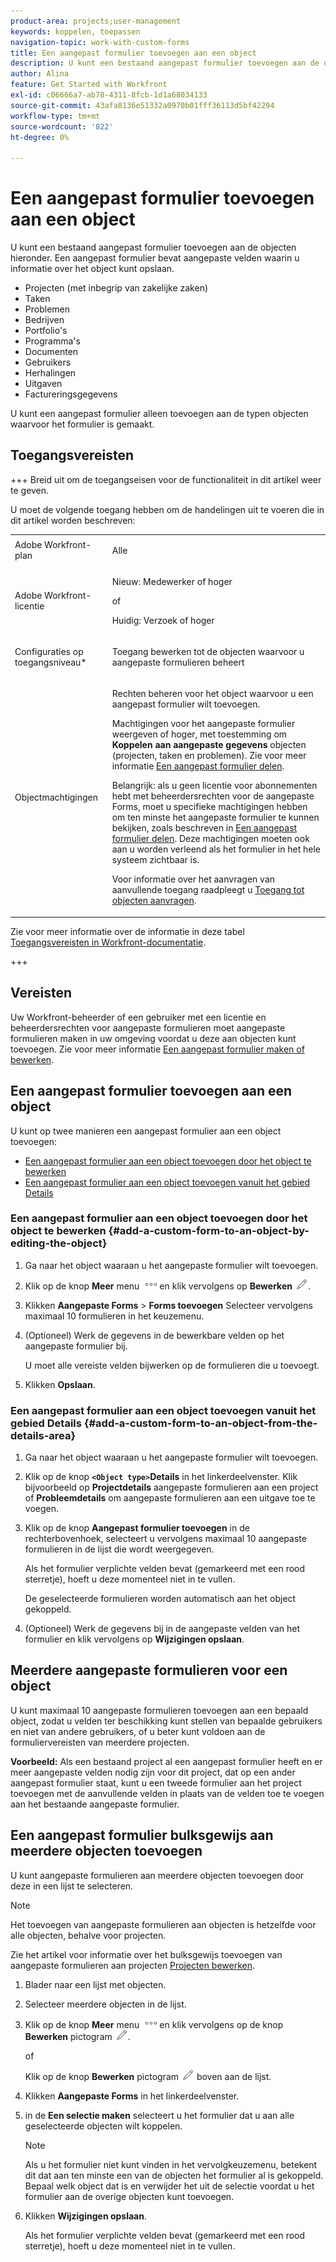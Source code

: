 ```yaml
---
product-area: projects;user-management
keywords: koppelen, toepassen
navigation-topic: work-with-custom-forms
title: Een aangepast formulier toevoegen aan een object
description: U kunt een bestaand aangepast formulier toevoegen aan de objecten hieronder. Een aangepast formulier bevat aangepaste velden waarin u informatie over het object kunt opslaan.
author: Alina
feature: Get Started with Workfront
exl-id: c06666a7-ab78-4311-8fcb-1d1a68034133
source-git-commit: 43afa8136e51332a0970b01fff36113d5bf42294
workflow-type: tm+mt
source-wordcount: '822'
ht-degree: 0%

---
```


# Een aangepast formulier toevoegen aan een object

<!--Audited: 12/2023-->

<!--<span class="preview">The highlighted information on this page refers to functionality not yet generally available. It is available for all customers in the Preview environment and for a select group of customers in the Production environment.</span>-->

U kunt een bestaand aangepast formulier toevoegen aan de objecten hieronder. Een aangepast formulier bevat aangepaste velden waarin u informatie over het object kunt opslaan.

* Projecten (met inbegrip van zakelijke zaken)
* Taken
* Problemen
* Bedrijven
* Portfolio&#39;s
* Programma&#39;s
* Documenten
* Gebruikers
* Herhalingen
* Uitgaven
* Factureringsgegevens

U kunt een aangepast formulier alleen toevoegen aan de typen objecten waarvoor het formulier is gemaakt.

## Toegangsvereisten

+++ Breid uit om de toegangseisen voor de functionaliteit in dit artikel weer te geven.

U moet de volgende toegang hebben om de handelingen uit te voeren die in dit artikel worden beschreven:

<table style="table-layout:auto"> 
 <col> 
 <col> 
 <tbody> 
  <tr> 
   <td role="rowheader">Adobe Workfront-plan</td> 
   <td> <p>Alle </p> </td> 
  </tr> 
<tr> 
  <td role="rowheader">Adobe Workfront-licentie</td> 
  <td> <p>Nieuw: Medewerker of hoger </p>
 <p>of</p> 
<p>Huidig: Verzoek of hoger </p> 
</td> 
 </tr> 
  <tr> 
   <td role="rowheader">Configuraties op toegangsniveau*</td> 
   <td> <p>Toegang bewerken tot de objecten waarvoor u aangepaste formulieren beheert</p>
    </td> 
  </tr> 
  <tr> 
   <td role="rowheader">Objectmachtigingen</td> 
   <td> <p>Rechten beheren voor het object waarvoor u een aangepast formulier wilt toevoegen.</p> <p>Machtigingen voor het aangepaste formulier weergeven of hoger, met toestemming om <b>Koppelen aan aangepaste gegevens</b> objecten (projecten, taken en problemen). Zie voor meer informatie <a href="../../administration-and-setup/customize-workfront/create-manage-custom-forms/share-access-to-a-custom-form.md" class="MCXref xref">Een aangepast formulier delen</a>.</p> <p>Belangrijk: als u geen licentie voor abonnementen hebt met beheerdersrechten voor de aangepaste Forms, moet u specifieke machtigingen hebben om ten minste het aangepaste formulier te kunnen bekijken, zoals beschreven in <a href="../../administration-and-setup/customize-workfront/create-manage-custom-forms/share-access-to-a-custom-form.md" class="MCXref xref">Een aangepast formulier delen</a>. Deze machtigingen moeten ook aan u worden verleend als het formulier in het hele systeem zichtbaar is. </p> <p>Voor informatie over het aanvragen van aanvullende toegang raadpleegt u <a href="../../workfront-basics/grant-and-request-access-to-objects/request-access.md" class="MCXref xref">Toegang tot objecten aanvragen</a>.</p> </td> 
  </tr> 
 </tbody> 
</table>

Zie voor meer informatie over de informatie in deze tabel [Toegangsvereisten in Workfront-documentatie](/help/quicksilver/administration-and-setup/add-users/access-levels-and-object-permissions/access-level-requirements-in-documentation.md).

+++

## Vereisten

Uw Workfront-beheerder of een gebruiker met een licentie en beheerdersrechten voor aangepaste formulieren moet aangepaste formulieren maken in uw omgeving voordat u deze aan objecten kunt toevoegen. Zie voor meer informatie [Een aangepast formulier maken of bewerken](../../administration-and-setup/customize-workfront/create-manage-custom-forms/create-or-edit-a-custom-form.md).

## Een aangepast formulier toevoegen aan een object

U kunt op twee manieren een aangepast formulier aan een object toevoegen:

* [Een aangepast formulier aan een object toevoegen door het object te bewerken](#add-a-custom-form-to-an-object-by-editing-the-object)
* [Een aangepast formulier aan een object toevoegen vanuit het gebied Details](#add-a-custom-form-to-an-object-from-the-details-area)

### Een aangepast formulier aan een object toevoegen door het object te bewerken {#add-a-custom-form-to-an-object-by-editing-the-object}

1. Ga naar het object waaraan u het aangepaste formulier wilt toevoegen.
1. Klik op de knop **Meer** menu ![](assets/more-icon.png)en klik vervolgens op **Bewerken** ![](assets/edit-icon.png).
1. Klikken **Aangepaste Forms** > **Forms toevoegen** Selecteer vervolgens maximaal 10 formulieren in het keuzemenu.

1. (Optioneel) Werk de gegevens in de bewerkbare velden op het aangepaste formulier bij.

   U moet alle vereiste velden bijwerken op de formulieren die u toevoegt.

1. Klikken **Opslaan**.

### Een aangepast formulier aan een object toevoegen vanuit het gebied Details {#add-a-custom-form-to-an-object-from-the-details-area}

1. Ga naar het object waaraan u het aangepaste formulier wilt toevoegen.
1. Klik op de knop **`<Object type>`Details** in het linkerdeelvenster. Klik bijvoorbeeld op **Projectdetails** aangepaste formulieren aan een project of **Probleemdetails** om aangepaste formulieren aan een uitgave toe te voegen.
1. Klik op de knop **Aangepast formulier toevoegen** in de rechterbovenhoek, selecteert u vervolgens maximaal 10 aangepaste formulieren in de lijst die wordt weergegeven.

   Als het formulier verplichte velden bevat (gemarkeerd met een rood sterretje), hoeft u deze momenteel niet in te vullen.

   De geselecteerde formulieren worden automatisch aan het object gekoppeld.

1. (Optioneel) Werk de gegevens bij in de aangepaste velden van het formulier en klik vervolgens op **Wijzigingen opslaan**.

## Meerdere aangepaste formulieren voor een object

U kunt maximaal 10 aangepaste formulieren toevoegen aan een bepaald object, zodat u velden ter beschikking kunt stellen van bepaalde gebruikers en niet van andere gebruikers, of u beter kunt voldoen aan de formuliervereisten van meerdere projecten.

**Voorbeeld:** Als een bestaand project al een aangepast formulier heeft en er meer aangepaste velden nodig zijn voor dit project, dat op een ander aangepast formulier staat, kunt u een tweede formulier aan het project toevoegen met de aanvullende velden in plaats van de velden toe te voegen aan het bestaande aangepaste formulier.

## Een aangepast formulier bulksgewijs aan meerdere objecten toevoegen

U kunt aangepaste formulieren aan meerdere objecten toevoegen door deze in een lijst te selecteren.

<!--
drafted for bulk-editing projects. When it releases to Prod for projects, take "in the preview environment" and the yellow tags out. Add additional objects here in the same way when they become available:-->

>[!NOTE]
>
>Het toevoegen van aangepaste formulieren aan objecten is hetzelfde voor alle objecten, behalve voor projecten.
>
>Zie het artikel voor informatie over het bulksgewijs toevoegen van aangepaste formulieren aan projecten [Projecten bewerken](../../manage-work/projects/manage-projects/edit-projects.md).


1. Blader naar een lijst met objecten.
1. Selecteer meerdere objecten in de lijst.

1. Klik op de knop **Meer** menu ![](assets/more-icon.png)en klik vervolgens op de knop **Bewerken** pictogram  ![](assets/edit-icon.png).

   of

   Klik op de knop **Bewerken** pictogram ![](assets/edit-icon.png) boven aan de lijst.
1. Klikken **Aangepaste Forms** in het linkerdeelvenster.
1. in de **Een selectie maken** selecteert u het formulier dat u aan alle geselecteerde objecten wilt koppelen.

   >[!NOTE]
   >
   >Als u het formulier niet kunt vinden in het vervolgkeuzemenu, betekent dit dat aan ten minste een van de objecten het formulier al is gekoppeld. Bepaal welk object dat is en verwijder het uit de selectie voordat u het formulier aan de overige objecten kunt toevoegen.


1. Klikken **Wijzigingen opslaan**.

   Als het formulier verplichte velden bevat (gemarkeerd met een rood sterretje), hoeft u deze momenteel niet in te vullen.

